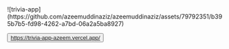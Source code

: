 <div>
![trivia-app](https://github.com/azeemuddinaziz/azeemuddinaziz/assets/79792351/b395b7b5-fd98-4262-a7bd-06a2a5ba8927)
  
<button>https://trivia-app-azeem.vercel.app/</button>
</div>




<!--
**azeemuddinaziz/azeemuddinaziz** is a ✨ _special_ ✨ repository because its `README.md` (this file) appears on your GitHub profile.

Here are some ideas to get you started:

- 🔭 I’m currently working on ...
- 🌱 I’m currently learning ...
- 👯 I’m looking to collaborate on ...
- 🤔 I’m looking for help with ...
- 💬 Ask me about ...
- 📫 How to reach me: ...
- 😄 Pronouns: ...
- ⚡ Fun fact: ...
-->

